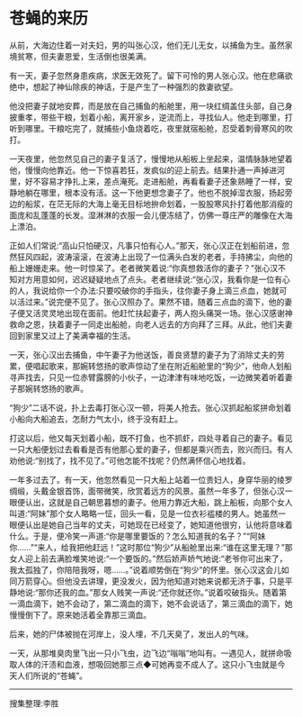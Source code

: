 # 苍蝇的来历

从前，大海边住着一对夫妇，男的叫张心汉，他们无儿无女，以捕鱼为生。虽然家境贫寒，但夫妻恩爱，生活倒也很美满。

有一天，妻子忽然身患疾病，求医无效死了。留下可怜的男人张心汉。他在悲痛欲绝中，想起了神仙除疾的神话，于是产生了一种强烈的救妻欲望。

他没把妻子就地安葬，而是放在自己捕鱼的船舱里，用一块红绸盖住头部，自己身披重孝，带些干粮，划着小船，离开家乡，逆流而上，寻找仙人。他走到哪里，打听到哪里。干粮吃完了，就捕些小鱼烧着吃，夜里就宿船舱，忍受着刺骨寒风的吹打。

一天夜里，他忽然见自己的妻子复活了，慢慢地从船板上坐起来，温情脉脉地望着他，慢慢向他靠近。他一下惊喜若狂，发疯似的迎上前去。结果扑通一声掉进河里，好不容易才挣扎上来，差点淹死。走进船舱，再看看妻子还象熟睡了一样，安静地躺在哪里，根本没有活。这一下他更想念妻子了。他也不脱掉湿衣服，扬起旁边的船浆，在茫无际的大海上毫无目标地拚命划着，一股股寒风扑打着他那消瘦的面庞和乱蓬蓬的长发。湿淋淋的衣服一会儿便冻结了，仿佛一尊庄严的雕像在大海上漂泊。

正如人们常说:“高山只怕硬汉，凡事只怕有心人。”那天，张心汉正在划船前进，忽然狂风四起，波涛滚滚，在波涛上出现了一位满头白发的老者，手持拂尘，向他的船上姗姗走来。他一时惊呆了。老者微笑着说:“你真想救活你的妻子？”张心汉不知对方用意如何，迟迟疑疑地点了点头。老者继续说:“张心汉，我看你是一位有心的人，我说给你一个办法:只要咬破你的手指头，往你妻子身上滴三点血，她就可以活过来。”说完便不见了。张心汉照办了。果然不错，随着三点血的滴下，他的妻子便又活灵灵地出现在面前。他赶忙扶起妻子，两人抱头痛哭一场。张心汉感谢神救命之恩，扶着妻子一同走出船舱，向老人远去的方向拜了三拜。从此，他们夫妻回到家里又过上了美满幸福的生活。

一天，张心汉出去捕鱼，中午妻子为他送饭，善良贤慧的妻子为了消除丈夫的劳累，便唱起歌来，那婉转悠扬的歌声惊动了坐在附近船舱里的“狗少”，他命人划船寻声找去，只见一位赤臂露膀的小伙子，一边津津有味地吃饭，一边微笑着听着妻子那婉转悠扬的歌声。

“狗少”二话不说，扑上去毒打张心汉一顿，将美人抢去。张心汉抓起船浆拼命划着小船向大船追去，怎耐力气太小，终于没有赶上。

打这以后，他又每天划着小船，既不打鱼，也不抓虾，四处寻着自己的妻子。看见一只大船便划过去看看是否有他那心爱的妻子，但都是乘兴而去，败兴而归。有人劝他说:“别找了，找不见了。”可他怎能不找呢？仍然满怀信心地找着。

一年多过去了。有一天，他忽然看见一只大船上站着一位贵妇人，身穿华丽的绫罗绸缎，头戴金银首饰，面带微笑，欣赏着远方的风景。虽然一年多了，但张心汉一眼便认出，这就是自己朝思暮想的妻子。他用力靠近大船，跳上船板，向那个女人叫道:“阿妹”那个女人略略一怔，回头一看，见是一位衣衫褴楼的男人。她虽然一眼便认出是她自己当年的丈夫，可她现在已经变了，她知道他很穷，认他将意味着什么。于是，便冷笑一声道:“你是哪里要饭的？怎么知道我的名子？”“阿妹你……”“来人，给我把他赶远！”这时那位“狗少”从船舱里出来:“谁在这里无理？”那女人迎上前去满脸堆笑地说:“一个要饭的。”然后娇声娇气地说:“老爷你可出来了，我太孤独了，你陪陪我呀，嗯……。”说着顺势倒在“狗少”的怀里。张心汉这会儿如同万箭穿心。但他没去讲理，更没发火，因为他知道对她来说都无济于事，只是平静地说:“那你还我的血。”那女人贱笑一声说:“还你就还你。”说着咬破指头。随着第一滴血滴下，她不会动了，第二滴血的滴下，她不会说话了，第三滴血的滴下，她慢慢倒下了。原来她活着全靠那三滴血。

后来，她的尸体被抛在河岸上，没人埋，不几天臭了，发出人的气味。

一天，从那堆臭肉里飞出一只小飞虫，边飞边“嗡嗡”地叫有。一遇见人，就拼命吸取人体的汗渍和血液，想吸回她那三点◆可她再变不成人了。这只小飞虫就是今天人们所说的“苍蝇”。

---

搜集整理:李胜